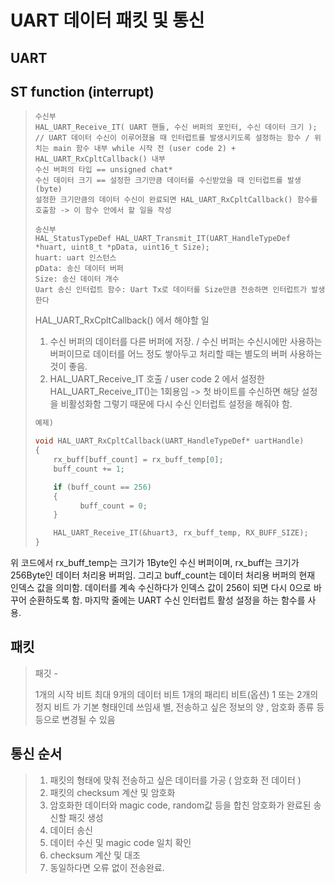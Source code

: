 # UART 데이터 패킷 및 통신
## UART
## ST function (interrupt)
> ```
> 수신부
> HAL_UART_Receive_IT( UART 핸들, 수신 버퍼의 포인터, 수신 데이터 크기 );      // UART 데이터 수신이 이루어졌을 때 인터럽트를 발생시키도록 설정하는 함수 / 위치는 main 함수 내부 while 시작 전 (user code 2) + HAL_UART_RxCpltCallback() 내부 
> 수신 버퍼의 타입 == unsigned chat*
> 수신 데이터 크기 == 설정한 크기만큼 데이터를 수신받았을 때 인터럽트를 발생 (byte)
> 설정한 크기만큼의 데이터 수신이 완료되면 HAL_UART_RxCpltCallback() 함수를 호출함 -> 이 함수 안에서 할 일을 작성
>
> 송신부
> HAL_StatusTypeDef HAL_UART_Transmit_IT(UART_HandleTypeDef *huart, uint8_t *pData, uint16_t Size);
> huart: uart 인스턴스
> pData: 송신 데이터 버퍼
> Size: 송신 데이터 개수
> Uart 송신 인터럽트 함수: Uart Tx로 데이터를 Size만큼 전송하면 인터럽트가 발생한다
> ```
> HAL_UART_RxCpltCallback() 에서 해야할 일 
>
> 1. 수신 버퍼의 데이터를 다른 버퍼에 저장. / 수신 버퍼는 수신시에만 사용하는 버퍼이므로 데이터를 어느 정도 쌓아두고 처리할 때는 별도의 버퍼 사용하는 것이 좋음.
> 2. HAL_UART_Receive_IT 호출 / user code 2 에서 설정한 HAL_UART_Receive_IT()는 1회용임 -> 첫 바이트를 수신하면 해당 설정을 비활성화함 그렇기 때문에 다시 수신 인터럽트 설정을 해줘야 함.
> ```C
> 예제)
>
> void HAL_UART_RxCpltCallback(UART_HandleTypeDef* uartHandle)
> {
>     rx_buff[buff_count] = rx_buff_temp[0];
>     buff_count += 1;
>
>     if (buff_count == 256)
>     {
>           buff_count = 0;
>     }
>
>     HAL_UART_Receive_IT(&huart3, rx_buff_temp, RX_BUFF_SIZE);
> }
위 코드에서 rx_buff_temp는 크기가 1Byte인 수신 버퍼이며, rx_buff는 크기가 256Byte인 데이터 처리용 버퍼임.
그리고 buff_count는 데이터 처리용 버퍼의 현재 인덱스 값을 의미함. 데이터를 계속 수신하다가 인덱스 값이 256이 되면 다시 0으로 바꾸어 순환하도록 함.
마지막 줄에는 UART 수신 인터럽트 활성 설정을 하는 함수를 사용.
 



## 패킷
> 패깃 -
>
> 1개의 시작 비트
> 최대 9개의 데이터 비트
> 1개의 패리티 비트(옵션) 
> 1 또는 2개의 정지 비트 
> 가 기본 형태인데 쓰임새 별, 전송하고 싶은 정보의 양 , 암호화 종류 등등으로 변경될 수 있음
>
## 통신 순서
> 1. 패킷의 형태에 맞춰 전송하고 싶은 데이터를 가공 ( 암호화 전 데이터 )
> 2. 패킷의 checksum 계산 및 암호화 
> 3. 암호화한 데이터와  magic code, random값 등을 합친 암호화가 완료된 송신할 패깃 생성
> 4. 데이터 송신 
> 5. 데이터 수신 및 magic code 일치 확인 
> 6. checksum 계산 및 대조 
> 7. 동일하다면 오류 없이 전송완료.

##
